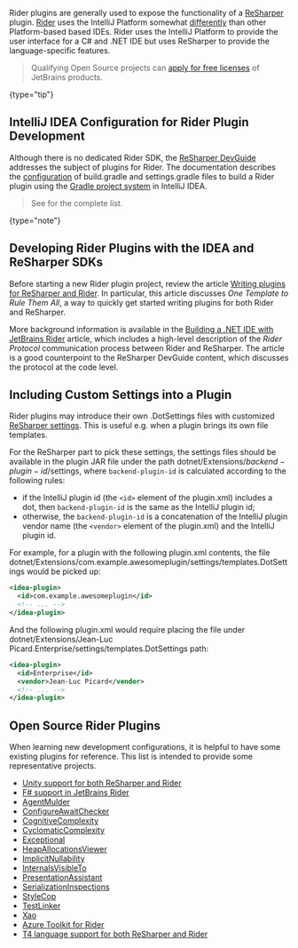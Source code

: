 [//]: # (title: Rider Plugin Development)

<!-- Copyright 2000-2022 JetBrains s.r.o. and other contributors. Use of this source code is governed by the Apache 2.0 license that can be found in the LICENSE file. -->

Rider plugins are generally used to expose the functionality of a [ReSharper](https://www.jetbrains.com/resharper/) plugin.
[Rider](https://www.jetbrains.com/rider/) uses the IntelliJ Platform somewhat [differently](intellij_platform.md#rider) than other Platform-based based IDEs.
Rider uses the IntelliJ Platform to provide the user interface for a C# and .NET IDE but uses ReSharper to provide the language-specific features.

> Qualifying Open Source projects can [apply for free licenses](https://www.jetbrains.com/community/opensource/) of JetBrains products.
>
{type="tip"}

## IntelliJ IDEA Configuration for Rider Plugin Development

Although there is no dedicated Rider SDK, the [ReSharper DevGuide](https://www.jetbrains.com/help/resharper/sdk/Products/Rider.html) addresses the subject of plugins for Rider.
The documentation describes the [configuration](https://www.jetbrains.com/help/resharper/sdk/Products/Rider.html#plugin-project-jvm) of <path>build.gradle</path> and <path>settings.gradle</path> files to build a Rider plugin using the [Gradle project system](gradle_build_system.md) in IntelliJ IDEA.

> See [](rider_extension_point_list.md) for the complete list.
>
{type="note"}

## Developing Rider Plugins with the IDEA and ReSharper SDKs

Before starting a new Rider plugin project, review the article [Writing plugins for ReSharper and Rider](https://blog.jetbrains.com/dotnet/2019/02/14/writing-plugins-resharper-rider/).
In particular, this article discusses _One Template to Rule Them All_, a way to quickly get started writing plugins for both Rider and ReSharper.

More background information is available in the [Building a .NET IDE with JetBrains Rider](https://www.codemag.com/Article/1811091/Building-a-.NET-IDE-with-JetBrains-Rider) article, which includes a high-level description of the _Rider Protocol_ communication process between Rider and ReSharper.
The article is a good counterpoint to the ReSharper DevGuide content, which discusses the protocol at the code level.

## Including Custom Settings into a Plugin

Rider plugins may introduce their own <path>.DotSettings</path> files with customized [ReSharper settings](https://www.jetbrains.com/help/resharper/Sharing_Configuration_Options.html).
This is useful e.g. when a plugin brings its own file templates.

For the ReSharper part to pick these settings, the settings files should be available in the plugin JAR file under the path <path>dotnet/Extensions/$backend-plugin-id$/settings</path>, where `backend-plugin-id` is calculated according to the following rules:

- if the IntelliJ plugin id (the `<id>` element of the <path>plugin.xml</path>) includes a dot, then `backend-plugin-id` is the same as the IntelliJ plugin id;
- otherwise, the `backend-plugin-id` is a concatenation of the IntelliJ plugin vendor name (the `<vendor>` element of the <path>plugin.xml</path>) and the IntelliJ plugin id.

For example, for a plugin with the following <path>plugin.xml</path> contents, the file <path>dotnet/Extensions/com.example.awesomeplugin/settings/templates.DotSettings</path> would be picked up:

```xml
<idea-plugin>
  <id>com.example.awesomeplugin</id>
  <!-- ... -->
</idea-plugin>
```

And the following <path>plugin.xml</path> would require placing the file under <path>dotnet/Extensions/Jean-Luc Picard.Enterprise/settings/templates.DotSettings</path> path:

```xml
<idea-plugin>
  <id>Enterprise</id>
  <vendor>Jean-Luc Picard</vendor>
  <!-- ... -->
</idea-plugin>
```

## Open Source Rider Plugins

When learning new development configurations, it is helpful to have some existing plugins for reference.
This list is intended to provide some representative projects.
* [Unity support for both ReSharper and Rider](https://github.com/JetBrains/resharper-unity)
* [F# support in JetBrains Rider](https://github.com/JetBrains/fsharp-support)
* [AgentMulder](https://github.com/ERNICommunity/AgentMulder/)
* [ConfigureAwaitChecker](https://github.com/aelij/ConfigureAwaitChecker/)
* [CognitiveComplexity](https://github.com/matkoch/resharper-cognitivecomplexity/)
* [CyclomaticComplexity](https://github.com/JetBrains/resharper-cyclomatic-complexity/)
* [Exceptional](https://github.com/CSharpAnalyzers/ExceptionalReSharper/)
* [HeapAllocationsViewer](https://github.com/citizenmatt/resharper-heapview/)
* [ImplicitNullability](https://github.com/matkoch/SerializationInspections/)
* [InternalsVisibleTo](https://github.com/hmemcpy/ReSharper.InternalsVisibleTo/)
* [PresentationAssistant](https://github.com/JetBrains/resharper-presentation-assistant/)
* [SerializationInspections](https://github.com/matkoch/SerializationInspections/)
* [StyleCop](https://github.com/StyleCop/StyleCop.ReSharper/)
* [TestLinker](https://github.com/matkoch/TestLinker/)
* [Xao](https://github.com/hmemcpy/ReSharper.Xao/)
* [Azure Toolkit for Rider](https://github.com/JetBrains/azure-tools-for-intellij)
* [T4 language support for both ReSharper and Rider](https://github.com/JetBrains/ForTea)
